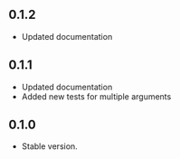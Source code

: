 ## 0.1.2

- Updated documentation

## 0.1.1

- Updated documentation
- Added new tests for multiple arguments

## 0.1.0

- Stable version.
